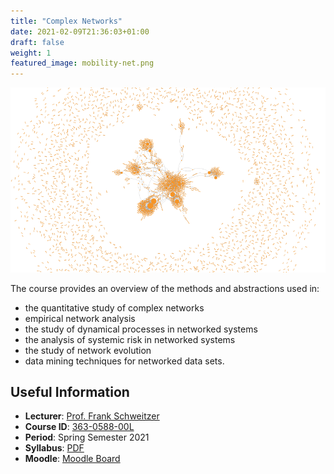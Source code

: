 ```yaml
---
title: "Complex Networks"
date: 2021-02-09T21:36:03+01:00
draft: false
weight: 1
featured_image: mobility-net.png
---
```


![cover image course](mobility-net.png)

The course provides an overview of the methods and abstractions used in:

- the quantitative study of complex networks
- empirical network analysis
- the study of dynamical processes in networked systems
- the analysis of systemic risk in networked systems
- the study of network evolution
- data mining techniques for networked data sets.

## Useful Information

- **Lecturer**: [Prof. Frank Schweitzer][prof]
- **Course ID**: [363-0588-00L][vvz]
- **Period**: Spring Semester 2021
- **Syllabus**: [PDF][syllabus-pdf]
- **Moodle**: [Moodle Board][moodle]

[syllabus-pdf]: syllabus2021.pdf
[prof]: /team/frank_schweitzer
[moodle]: https://moodle-app2.let.ethz.ch/course/view.php?id=3916
[vvz]: http://www.vvz.ethz.ch/Vorlesungsverzeichnis/lerneinheit.view?lerneinheitId=135015&semkez=2020S&ansicht=KATALOGDATEN&lang=en
